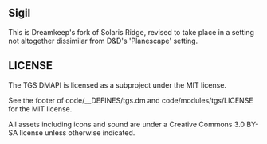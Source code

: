 
## Sigil
This is Dreamkeep's fork of Solaris Ridge, revised to take place in a setting not altogether dissimilar from D&D's 'Planescape' setting.

## LICENSE
The TGS DMAPI is licensed as a subproject under the MIT license.

See the footer of code/__DEFINES/tgs.dm and code/modules/tgs/LICENSE for the MIT license.

All assets including icons and sound are under a Creative Commons 3.0 BY-SA license unless otherwise indicated.
